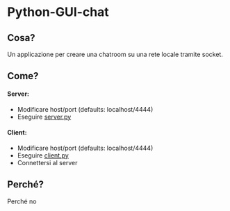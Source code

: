 # Python-GUI-chat
## Cosa?
Un applicazione per creare una chatroom su una rete locale tramite socket. 
## Come?
#### Server:
  - Modificare host/port (defaults: localhost/4444)
  - Eseguire [server.py](server.py)
#### Client:
  - Modificare host/port (defaults: localhost/4444)
  - Eseguire [client.py](client.py)
  - Connettersi al server
## Perché?
Perché no

